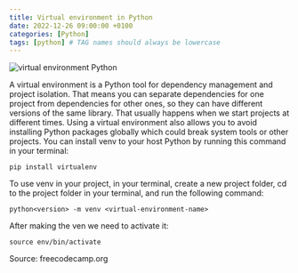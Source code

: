 ```yaml
---
title: Virtual environment in Python
date: 2022-12-26 09:00:00 +0100
categories: [Python]
tags: [python] # TAG names should always be lowercase
---
```


![virtual environment Python](https://files.realpython.com/media/Python-Virtual-Environments_Watermarked.4c787192d42f.jpg)

A virtual environment is a Python tool for dependency management and project isolation. That means you can separate dependencies for one project from dependencies for other ones, so they can have different versions of the same library. That usually happens when we start projects at different times. Using a virtual environment also allows you to avoid installing Python packages globally which could break system tools or other projects.
You can install venv to your host Python by running this command in your terminal:

```shell
pip install virtualenv
```

To use venv in your project, in your terminal, create a new project folder, cd to the project folder in your terminal, and run the following command:

```shell
python<version> -m venv <virtual-environment-name>
```

After making the ven we need to activate it:

```shell
source env/bin/activate
```

Source: freecodecamp.org

